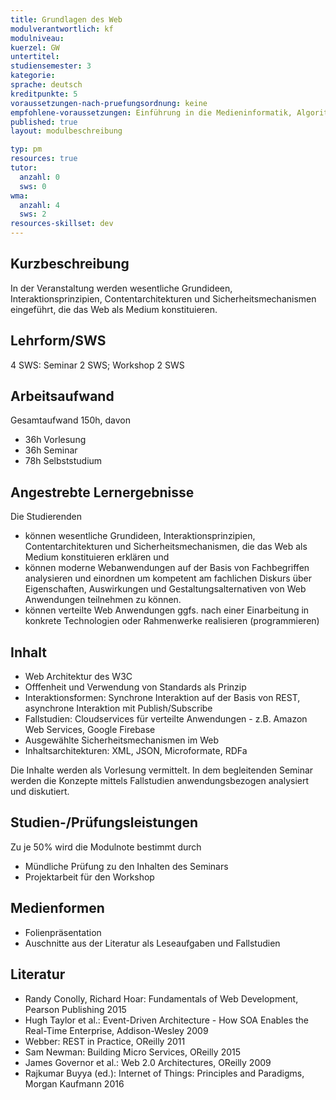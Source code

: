 ```yaml
---
title: Grundlagen des Web
modulverantwortlich: kf
modulniveau:
kuerzel: GW
untertitel:
studiensemester: 3
kategorie:
sprache: deutsch
kreditpunkte: 5
voraussetzungen-nach-pruefungsordnung: keine
empfohlene-voraussetzungen: Einführung in die Medieninformatik, Algorithmen und Programmierung
published: true
layout: modulbeschreibung

typ: pm
resources: true
tutor:
  anzahl: 0
  sws: 0
wma:
  anzahl: 4
  sws: 2
resources-skillset: dev  
---
```


## Kurzbeschreibung
In der Veranstaltung werden wesentliche Grundideen, Interaktionsprinzipien, Contentarchitekturen und Sicherheitsmechanismen eingeführt, die das Web als Medium konstituieren.

## Lehrform/SWS
4 SWS: Seminar 2 SWS; Workshop 2 SWS

## Arbeitsaufwand
Gesamtaufwand 150h, davon 

- 36h Vorlesung 
- 36h Seminar
- 78h Selbststudium 

## Angestrebte Lernergebnisse
Die Studierenden 
- können wesentliche Grundideen, Interaktionsprinzipien, Contentarchitekturen und Sicherheitsmechanismen, die das Web als Medium konstituieren erklären und 
- können moderne Webanwendungen auf der Basis von Fachbegriffen analysieren und einordnen um kompetent am fachlichen Diskurs über Eigenschaften, Auswirkungen und Gestaltungsalternativen von Web Anwendungen teilnehmen zu können.
-  können verteilte Web Anwendungen ggfs. nach einer Einarbeitung in konkrete Technologien oder Rahmenwerke realisieren (programmieren)

## Inhalt
- Web Architektur des W3C
- Offfenheit und Verwendung von Standards als Prinzip
- Interaktionsformen: Synchrone Interaktion auf der Basis von REST, asynchrone Interaktion mit Publish/Subscribe
- Fallstudien: Cloudservices für verteilte Anwendungen - z.B. Amazon Web Services, Google Firebase 
- Ausgewählte Sicherheitsmechanismen im Web
- Inhaltsarchitekturen: XML, JSON, Microformate, RDFa

Die Inhalte werden als Vorlesung vermittelt. In dem begleitenden Seminar werden die Konzepte mittels Fallstudien anwendungsbezogen analysiert und diskutiert. 

## Studien-/Prüfungsleistungen
Zu je 50% wird die Modulnote bestimmt durch
- Mündliche Prüfung zu den Inhalten des Seminars 
- Projektarbeit für den Workshop

## Medienformen
- Folienpräsentation
- Auschnitte aus der Literatur als Leseaufgaben und Fallstudien


## Literatur
- Randy Conolly, Richard Hoar: Fundamentals of Web Development, Pearson Publishing 2015
- Hugh Taylor et al.: Event-Driven Architecture - How SOA Enables the Real-Time Enterprise, Addison-Wesley 2009
- Webber: REST in Practice, OReilly 2011
- Sam Newman: Building Micro Services, OReilly 2015
- James Governor et al.: Web 2.0 Architectures, OReilly 2009
- Rajkumar Buyya (ed.): Internet of Things: Principles and Paradigms, Morgan Kaufmann 2016
